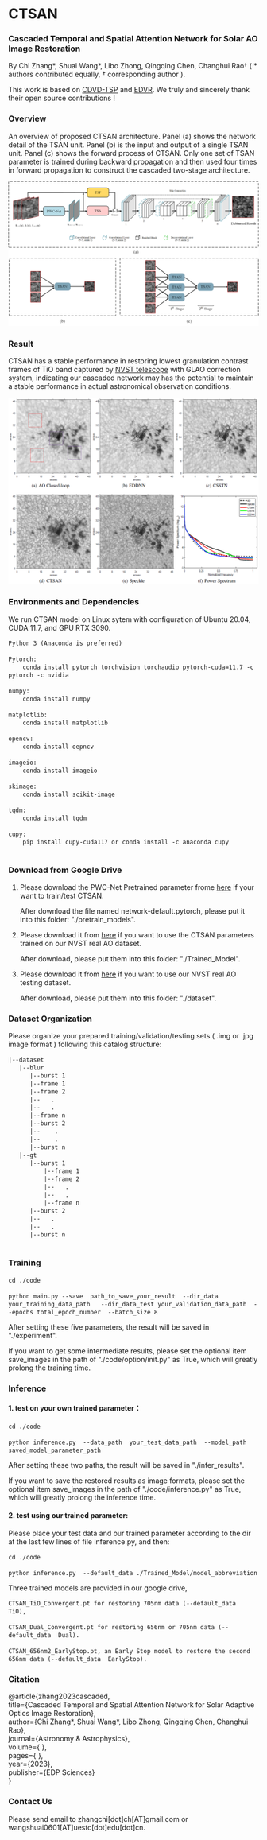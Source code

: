 # CTSAN

### Cascaded Temporal and Spatial Attention Network for Solar AO Image Restoration


By Chi Zhang*, Shuai Wang*, Libo Zhong, Qingqing Chen, Changhui Rao† ( * authors contributed equally, † corresponding author ).


This work is based on [CDVD-TSP](https://github.com/csbhr/CDVD-TSP) and [EDVR](https://xinntao.github.io/projects/EDVR). We truly and sincerely thank their open source contributions !


### Overview

An overview of proposed CTSAN architecture. Panel (a) shows the network detail of the TSAN unit. Panel (b) is the input and output of a
single TSAN unit. Panel (c) shows the forward process of CTSAN. Only one set of TSAN parameter is trained during backward propagation and then used four times in forward propagation to construct the cascaded two-stage architecture. 


![CTSAN](./img_display/CTSAN.png)

### Result
CTSAN has a stable performance in restoring lowest granulation contrast frames of TiO band captured by [NVST telescope](http://fso.ynao.ac.cn/index.aspx) with GLAO correction system, indicating our cascaded network may has the potential to maintain a stable performance in actual astronomical observation conditions.

![results](./img_display/result_5th.png)




### Environments and Dependencies

We run CTSAN model on Linux sytem with configuration of Ubuntu 20.04, CUDA 11.7, and GPU RTX 3090.  
```
Python 3 (Anaconda is preferred)  

Pytorch:   
	conda install pytorch torchvision torchaudio pytorch-cuda=11.7 -c pytorch -c nvidia
	
numpy: 
	conda install numpy
	
matplotlib: 
	conda install matplotlib
	
opencv: 
	conda install oepncv
	
imageio:
	conda install imageio
	
skimage: 
	conda install scikit-image
	
tqdm: 
	conda install tqdm
	
cupy: 
	pip install cupy-cuda117 or conda install -c anaconda cupy
	
```
### Download from Google Drive

1. Please download the PWC-Net Pretrained parameter frome [here](https://drive.google.com/drive/folders/11Sr3S2sEzwB4XUq4-SYfTcDN06P3qu9M?usp=share_link) if your want to train/test CTSAN.  

   After download the file named network-default.pytorch, please put it into this folder: "./pretrain_models".  
		


2. Please download it from [here](https://drive.google.com/drive/folders/11Sr3S2sEzwB4XUq4-SYfTcDN06P3qu9M?usp=share_link)  if you want to use the CTSAN parameters trained on our NVST real AO dataset.  

   After download, please put them into this folder: "./Trained_Model".
   
   
   
3. Please download it from [here](https://drive.google.com/drive/folders/11Sr3S2sEzwB4XUq4-SYfTcDN06P3qu9M?usp=share_link) if you want to use our NVST real AO testing dataset.  

   After download, please put them into this folder: "./dataset".



### Dataset Organization

Please organize your prepared training/validation/testing sets ( .img or .jpg image format ) following this catalog structure:
```
|--dataset
   |--blur
      |--burst 1
	  |--frame 1
	  |--frame 2
	  |--   .
	  |--   .
	  |--frame n
      |--burst 2
      |--    .
      |--    .
      |--burst n
   |--gt
      |--burst 1
          |--frame 1
          |--frame 2
          |--   .
          |--   .
          |--frame n
      |--burst 2
      |--   .
      |--   .
      |--burst n
		

```


### Training

```
cd ./code

python main.py --save  path_to_save_your_result  --dir_data your_training_data_path   --dir_data_test your_validation_data_path  --epochs total_epoch_number  --batch_size 8
``` 

After setting these five parameters, the result will be saved in "./experiment".  

If you want to get some intermediate results, please set the optional item save_images in the path of "./code/option/init.py" as True, which will greatly prolong the training time.


### Inference

#### 1. test on your own trained parameter：
```
cd ./code

python inference.py  --data_path  your_test_data_path  --model_path saved_model_parameter_path  
```

After setting these two paths, the result will be saved in "./infer_results".

If you want to save the restored results as image formats, please set the optional item save_images in the path of "./code/inference.py" as True, which will greatly prolong the inference time.



#### 2. test using our trained parameter:



Please place your test data and our trained parameter according to the dir at the last few lines of file inference.py, and then:
```
cd ./code

python inference.py  --default_data ./Trained_Model/model_abbreviation
```

Three trained models are provided in our google drive, 

	CTSAN_TiO_Convergent.pt for restoring 705nm data (--default_data  TiO), 

	CTSAN_Dual_Convergent.pt for restoring 656nm or 705nm data (--default_data  Dual). 

	CTSAN_656nm2_EarlyStop.pt, an Early Stop model to restore the second 656nm data (--default_data  EarlyStop).

### Citation

@article{zhang2023cascaded,  
  title={Cascaded Temporal and Spatial Attention Network for Solar Adaptive Optics Image Restoration},  
  author={Chi Zhang*, Shuai Wang*, Libo Zhong, Qingqing Chen, Changhui Rao},  
  journal={Astronomy \& Astrophysics},  
  volume={ },  
  pages={ },  
  year={2023},  
  publisher={EDP Sciences}  
}


### Contact Us

Please send email to zhangchi[dot]ch[AT]gmail.com or wangshuai0601[AT]uestc[dot]edu[dot]cn.
